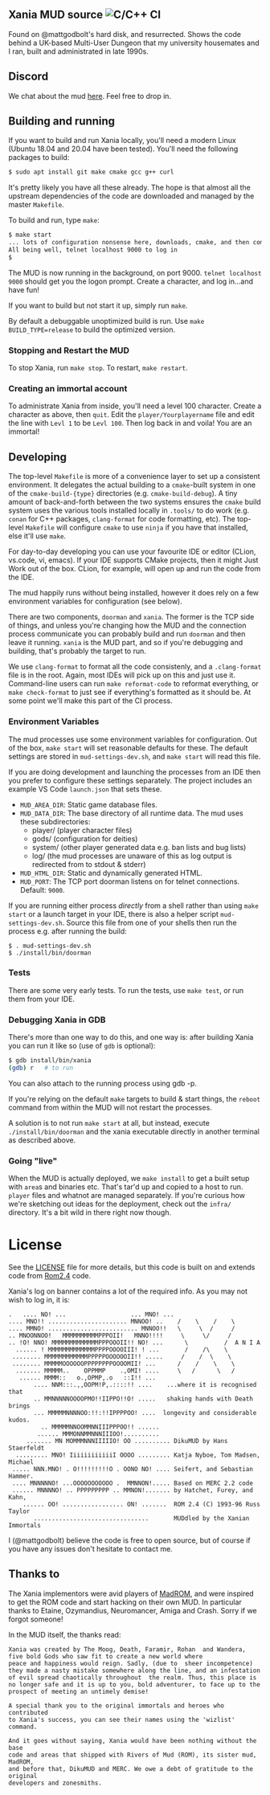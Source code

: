 Xania MUD source ![C/C++ CI](https://github.com/mattgodbolt/xania/workflows/C/C++%20CI/badge.svg)
----------------

Found on @mattgodbolt's hard disk, and resurrected. Shows the code behind a
UK-based Multi-User Dungeon that my university housemates and I ran, built and
administrated in late 1990s.

## Discord

We chat about the mud [here](https://discord.gg/Xsstufyt8t). Feel free to drop in.

## Building and running

If you want to build and run Xania locally, you'll need a modern Linux (Ubuntu 18.04 and 20.04 have been tested). You'll
need the following packages to build:

```bash
$ sudo apt install git make cmake gcc g++ curl
```

It's pretty likely you have all these already. The hope is that almost all the upstream dependencies of the code are
downloaded and managed by the master `Makefile`.

To build and run, type `make`:

```bash
$ make start
... lots of configuration nonsense here, downloads, cmake, and then compilation ...
All being well, telnet localhost 9000 to log in
$
```


The MUD is now running in the background, on port 9000. `telnet localhost 9000` should get you the logon prompt. Create
a character, and log in...and have fun!

If you want to build but not start it up, simply run `make`.

By default a debuggable unoptimized build is run. Use `make BUILD_TYPE=release` to build the optimized version.

### Stopping and Restart the MUD

To stop Xania, run `make stop`. To restart,  `make restart`.

### Creating an immortal account

To administrate Xania from inside, you'll need a level 100 character. Create a character as above, then `quit`. Edit
the `player/Yourplayername` file and edit the line with `Levl 1` to be `Levl 100`. Then log back in and voila! You are
an immortal!

## Developing

The top-level `Makefile` is more of a convenience layer to set up a consistent environment. It delegates the actual
building to a `cmake`-built system in one of the `cmake-build-{type}` directories (e.g. `cmake-build-debug`). A tiny
amount of back-and-forth between the two systems ensures the `cmake` build system uses the various tools installed
locally in `.tools/` to do work (e.g. `conan` for C++ packages, `clang-format` for code formatting, etc).  The top-level
`Makefile` will configure `cmake` to use `ninja` if you have that installed, else it'll use `make`.

For day-to-day developing you can use your favourite IDE or editor (CLion, vs.code, vi, emacs). If your IDE supports
CMake projects, then it might Just Work out of the box. CLion, for example, will open up and run the code from the IDE.

The mud happily runs without being installed, however it does rely on a few environment variables for configuration 
(see below).

There are two components, `doorman` and `xania`. The former is the TCP side of things, and unless you're changing how
the MUD and the connection process communicate you can probably build and run `doorman` and then leave it running.
`xania` is the MUD part, and so if you're debugging and building, that's probably the target to run.

We use `clang-format` to format all the code consistenly, and a `.clang-format` file is in the root. Again, most IDEs
will pick up on this and just use it. Command-line users can run `make reformat-code` to reformat everything, or
`make check-format` to just see if everything's formatted as it should be. At some point we'll make this part of the CI
process.

### Environment Variables

The mud processes use some environment variables for configuration. Out of the box, `make start` will set reasonable defaults
for these. The default settings are stored in `mud-settings-dev.sh`, and `make start` will read this file.

If you are doing development and launching the processes from an IDE then you prefer to configure these settings separately.
The project includes an example VS Code `launch.json` that sets these.

- `MUD_AREA_DIR`:  Static game database files.
- `MUD_DATA_DIR`:  The base directory of all runtime data. The mud uses these subdirectories:
   - player/ (player character files)
   - gods/ (configuration for deities)
   - system/ (other player generated data e.g. ban lists and bug lists)
   - log/ (the mud processes are unaware of this as log output is redirected from to stdout & stderr)
- `MUD_HTML_DIR`:  Static and dynamically generated HTML.
- `MUD_PORT`:  The TCP port doorman listens on for telnet connections. Default: `9000`.

If you are running either process _directly_ from a shell rather than using `make start` or a launch target in your IDE,
there is also a helper script `mud-settings-dev.sh`.  Source this file from one of your shells then run the process e.g.
after running the build:
```
$ . mud-settings-dev.sh
$ ./install/bin/doorman
```

### Tests

There are some very early tests. To run the tests, use `make test`, or run them from your IDE.

### Debugging Xania in GDB

There's more than one way to do this, and one way is:  after building Xania you can run 
it like so (use of `gdb` is optional):

```bash
$ gdb install/bin/xania
(gdb) r   # to run
```

You can also attach to the running process using gdb -p.

If you're relying on the default `make` targets to build & start things, the `reboot` command from within the MUD will
not restart the processes.

A solution is to not run `make start` at all, but instead, execute `./install/bin/doorman` and
the xania executable directly in another terminal as described above.

### Going "live"

When the MUD is actually deployed, we `make install` to get a built setup with `area`s and binaries etc. That's tar'd
up and copied to a host to run. `player` files and whatnot are managed separately. If you're curious how we're sketching
out ideas for the deployment, check out the `infra/` directory. It's a bit wild in there right now though.

# License

See the [LICENSE](LICENSE) file for more details, but this code is built on and
extends code from  [Rom2.4](http://web.archive.org/web/20000818050433/http://www.hypercube.org/tess/rom/) code.

Xania's log on banner contains a lot of the required info. As you may not wish
to log in, it is:

```
.   .... NO! ...                  ... MNO! ...
.... MNO!! ...................... MNNOO! ..    /    \    /    \
.... MMNO! ......................... MNNOO!!   \     \  /     /
.. MNOONNOO!   MMMMMMMMMMPPPOII!   MNNO!!!!     \     \/     /
.. !O! NNO! MMMMMMMMMMMMMPPPOOOII!! NO! ...      \          /  A N I A
  ...... ! MMMMMMMMMMMMMPPPPOOOOIII! ! ...       /    /\    \
 ........ MMMMMMMMMMMMPPPPPOOOOOOII!! .....     /    /  \    \
 ........ MMMMMOOOOOOPPPPPPPPOOOOMII! ...      /    /    \    \
  ....... MMMMM..    OPPMMP    .,OMI! ....     \   /      \   /
   ...... MMMM::   o.,OPMP,.o   ::I!! ... 
       .... NNM:::.,,OOPM!P,.::::!! ....    ...where it is recognised that 
       .. MMNNNNNOOOOPMO!!IIPPO!!O! .....   shaking hands with Death brings
       ... MMMMMNNNNOO:!!:!!IPPPPOO! ....  longevity and considerable kudos.
         .. MMMMMNNOOMMNNIIIPPPOO!! ......
        ...... MMMONNMMNNNIIIOO!..........
     ....... MN MOMMMNNNIIIIIO! OO .......... DikuMUD by Hans Staerfeldt
  ......... MNO! IiiiiiiiiiiiI OOOO ......... Katja Nyboe, Tom Madsen, Michael
 ..... NNN.MNO! . O!!!!!!!!!O . OONO NO! .... Seifert, and Sebastian Hammer.
 .... MNNNNNO! ...OOOOOOOOOOO .  MMNNON!..... Based on MERC 2.2 code
 ...... MNNNNO! .. PPPPPPPPP .. MMNON!....... by Hatchet, Furey, and Kahn,
    ...... OO! ................. ON! .......  ROM 2.4 (C) 1993-96 Russ Taylor
       ................................       MUDdled by the Xanian Immortals
```

I (@mattgodbolt) believe the code is free to open source, but of course if you
have any issues don't hesitate to contact me.

## Thanks to

The Xania implementors were avid players of [MadROM](http://madrom.net/), and were inspired to get the ROM code and
start hacking on their own MUD. In particular thanks to Etaine, Ozymandius, Neuromancer, Amiga and Crash. Sorry if we
forgot someone!

In the MUD itself, the thanks read:

```
Xania was created by The Moog, Death, Faramir, Rohan  and Wandera,
five bold Gods who saw fit to create a new world where
peace and happiness would reign. Sadly, (due to  sheer incompetence)
they made a nasty mistake somewhere along the line, and an infestation
of evil spread chaotically throughout  the realm. Thus, this place is
no longer safe and it is up to you, bold adventurer, to face up to the
prospect of meeting an untimely demise!

A special thank you to the original immortals and heroes who contributed
to Xania's success, you can see their names using the 'wizlist' command.

And it goes without saying, Xania would have been nothing without the base
code and areas that shipped with Rivers of Mud (ROM), its sister mud, MadROM,
and before that, DikuMUD and MERC. We owe a debt of gratitude to the original
developers and zonesmiths.
```